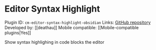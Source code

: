 # Editor Syntax Highlight

Plugin ID: `cm-editor-syntax-highlight-obsidian`
Links: [GitHub repository](https://github.com/deathau/cm-editor-syntax-highlight-obsidian)
Developed by: [[deathau]]
Mobile compatible: [[Mobile-compatible plugins|Yes]]

Show syntax highlighing in code blocks the editor
